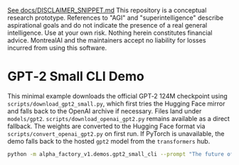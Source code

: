 [See docs/DISCLAIMER_SNIPPET.md](../../../docs/DISCLAIMER_SNIPPET.md)
This repository is a conceptual research prototype. References to "AGI" and "superintelligence" describe aspirational goals and do not indicate the presence of a real general intelligence. Use at your own risk. Nothing herein constitutes financial advice. MontrealAI and the maintainers accept no liability for losses incurred from using this software.

# GPT‑2 Small CLI Demo

This minimal example downloads the official GPT‑2 124M checkpoint using
`scripts/download_gpt2_small.py`, which first tries the Hugging Face mirror and
falls back to the OpenAI archive if necessary. Files land under `models/gpt2`.
`scripts/download_openai_gpt2.py` remains available as a direct fallback. The weights are
converted to the Hugging Face format via `scripts/convert_openai_gpt2.py` on
first run. If PyTorch is unavailable, the demo falls back to the hosted `gpt2`
model from the `transformers` hub.

```bash
python -m alpha_factory_v1.demos.gpt2_small_cli --prompt "The future of AI" --max-length 50
```
